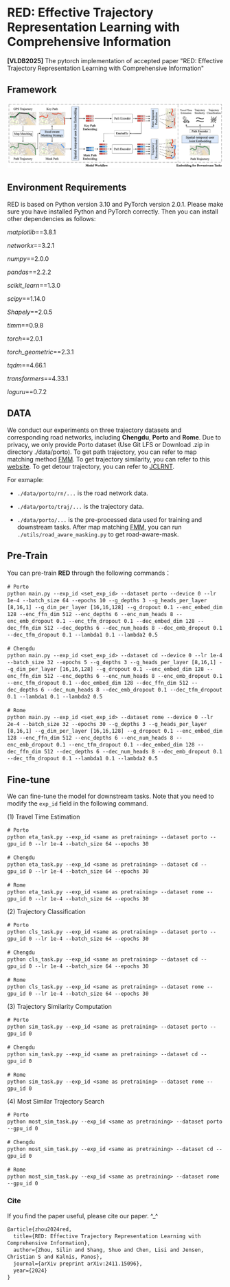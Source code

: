 # RED: Effective Trajectory Representation Learning with Comprehensive Information

**[VLDB2025]** The pytorch implementation of accepted paper "RED: Effective Trajectory Representation Learning with Comprehensive Information"

## Framework
<div align=center>
<img src="framework.png"/>
</div>

## Environment Requirements

RED is based on Python version 3.10 and PyTorch version 2.0.1. Please make sure you have installed Python and PyTorch correctly. Then you can install other dependencies as follows:

*matplotlib*==3.8.1

*networkx*==3.2.1

*numpy*==2.0.0

*pandas*==2.2.2

*scikit_learn*==1.3.0

*scipy*==1.14.0

*Shapely*==2.0.5

*timm*==0.9.8

*torch*==2.0.1

*torch_geometric*==2.3.1

*tqdm*==4.66.1

*transformers*==4.33.1

*loguru*==0.7.2



## DATA

We conduct our experiments on three trajectory datasets and corresponding road networks, including **Chengdu**, **Porto** and **Rome**. Due to privacy, we only provide Porto dataset (Use Git LFS or Download .zip in directory ./data/porto). To get path trajectory, you can refer to map matching method [FMM](https://github.com/cyang-kth/fmm). To get trajectory similarity, you can refer to this [website](https://github.com/bguillouet/traj-dist). To get detour trajectory, you can refer to [JCLRNT](https://github.com/mzy94/JCLRNT). 

For exmaple:

- `./data/porto/rn/...` is the road network data.

- `./data/porto/traj/...` is the trajectory data.

- `./data/porto/...` is the pre-processed data used for training and downstream tasks. After map matching [FMM](https://github.com/cyang-kth/fmm), you can run `./utils/road_aware_masking.py` to get road-aware-mask.

## Pre-Train

You can pre-train **RED** through the following commands：

```shell
# Porto
python main.py --exp_id <set_exp_id> --dataset porto --device 0 --lr 1e-4 --batch_size 64 --epochs 10 --g_depths 3 --g_heads_per_layer [8,16,1] --g_dim_per_layer [16,16,128] --g_dropout 0.1 --enc_embed_dim 128 --enc_ffn_dim 512 --enc_depths 6 --enc_num_heads 8 --enc_emb_dropout 0.1 --enc_tfm_dropout 0.1 --dec_embed_dim 128 --dec_ffn_dim 512 --dec_depths 6 --dec_num_heads 8 --dec_emb_dropout 0.1 --dec_tfm_dropout 0.1 --lambda1 0.1 --lambda2 0.5

# Chengdu 
python main.py --exp_id <set_exp_id> --dataset cd --device 0 --lr 1e-4 --batch_size 32 --epochs 5 --g_depths 3 --g_heads_per_layer [8,16,1] --g_dim_per_layer [16,16,128] --g_dropout 0.1 --enc_embed_dim 128 --enc_ffn_dim 512 --enc_depths 6 --enc_num_heads 8 --enc_emb_dropout 0.1 --enc_tfm_dropout 0.1 --dec_embed_dim 128 --dec_ffn_dim 512 --dec_depths 6 --dec_num_heads 8 --dec_emb_dropout 0.1 --dec_tfm_dropout 0.1 --lambda1 0.1 --lambda2 0.5

# Rome
python main.py --exp_id <set_exp_id> --dataset rome --device 0 --lr 2e-4 --batch_size 32 --epochs 30 --g_depths 3 --g_heads_per_layer [8,16,1] --g_dim_per_layer [16,16,128] --g_dropout 0.1 --enc_embed_dim 128 --enc_ffn_dim 512 --enc_depths 6 --enc_num_heads 8 --enc_emb_dropout 0.1 --enc_tfm_dropout 0.1 --dec_embed_dim 128 --dec_ffn_dim 512 --dec_depths 6 --dec_num_heads 8 --dec_emb_dropout 0.1 --dec_tfm_dropout 0.1 --lambda1 0.1 --lambda2 0.5
```

 ## Fine-tune

We can fine-tune the model for downstream tasks. Note that you need to modify the `exp_id` field in the following command.

(1) Travel Time Estimation

```shell
# Porto
python eta_task.py --exp_id <same as pretraining> --dataset porto --gpu_id 0 --lr 1e-4 --batch_size 64 --epochs 30

# Chengdu
python eta_task.py --exp_id <same as pretraining> --dataset cd --gpu_id 0 --lr 1e-4 --batch_size 64 --epochs 30

# Rome
python eta_task.py --exp_id <same as pretraining> --dataset rome --gpu_id 0 --lr 1e-4 --batch_size 64 --epochs 30
```

(2) Trajectory Classification

```shell
# Porto
python cls_task.py --exp_id <same as pretraining> --dataset porto --gpu_id 0 --lr 1e-4 --batch_size 64 --epochs 30

# Chengdu
python cls_task.py --exp_id <same as pretraining> --dataset cd --gpu_id 0 --lr 1e-4 --batch_size 64 --epochs 30

# Rome
python cls_task.py --exp_id <same as pretraining> --dataset rome --gpu_id 0 --lr 1e-4 --batch_size 64 --epochs 30
```

(3) Trajectory Similarity Computation

```shell
# Porto
python sim_task.py --exp_id <same as pretraining> --dataset porto --gpu_id 0

# Chengdu
python sim_task.py --exp_id <same as pretraining> --dataset cd --gpu_id 0

# Rome
python sim_task.py --exp_id <same as pretraining> --dataset rome --gpu_id 0
```

(4) Most Similar Trajectory Search

```shell
# Porto
python most_sim_task.py --exp_id <same as pretraining> --dataset porto --gpu_id 0

# Chengdu
python most_sim_task.py --exp_id <same as pretraining> --dataset cd --gpu_id 0

# Rome
python most_sim_task.py --exp_id <same as pretraining> --dataset rome --gpu_id 0
```

### Cite

If you find the paper useful, please cite our paper. ^_^

```
@article{zhou2024red,
  title={RED: Effective Trajectory Representation Learning with Comprehensive Information},
  author={Zhou, Silin and Shang, Shuo and Chen, Lisi and Jensen, Christian S and Kalnis, Panos},
  journal={arXiv preprint arXiv:2411.15096},
  year={2024}
}
```
